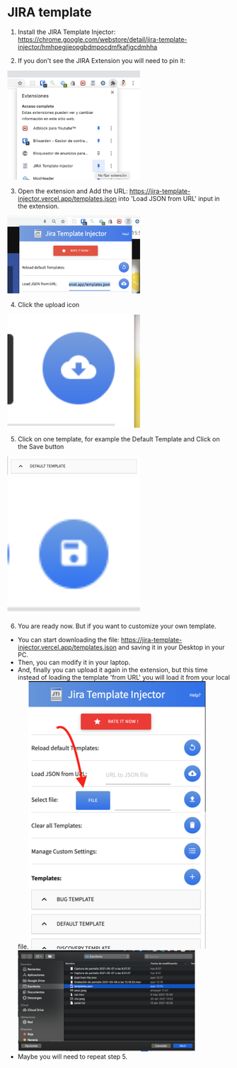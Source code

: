 # JIRA template

1. Install the JIRA Template Injector: https://chrome.google.com/webstore/detail/jira-template-injector/hmhpegjieopgbdmpocdmfkafjgcdmhha

2. If you don't see the JIRA Extension you will need to pin it:
<img src="./public/3.png" alt="./public/3.png" width="300"/>

3. Open the extension and Add the URL: https://jira-template-injector.vercel.app/templates.json into 'Load JSON from URL' input in the extension.

<img src="./public/1.png" alt="./public/1.png" width="300"/>

4. Click the upload icon

<img src="./public/2.png" alt="./public/2.png" width="300"/>


5. Click on one template, for example the Default Template and Click on the Save button

<img src="./public/4.png" alt="./public/4.png" width="300"/>

   
<img src="./public/5.png" alt="./public/5.png" width="300"/>


6. You are ready now. But if you want to customize your own template.

- You can start downloading the file: https://jira-template-injector.vercel.app/templates.json and saving it in your Desktop in your PC.
- Then, you can modify it in your laptop.
- And, finally you can upload it again in the extension, but this time instead of loading the template 'from URL' you will load it from your local file.<img src="./public/6.png" alt="./public/6.png" width="400"/><img src="./public/7.png" alt="./public/7.png" width="400"/>
- Maybe you will need to repeat step 5.
